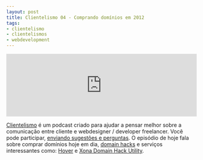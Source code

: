 ```yaml
---
layout: post
title: Clientelismo 04 - Comprando domínios em 2012
tags:
- clientelismo
- clientelismos
- webdevelopment
---
```


<iframe width="100%" height="166" scrolling="no" frameborder="no" src="https://w.soundcloud.com/player/?url=http%3A%2F%2Fapi.soundcloud.com%2Ftracks%2F53185616"></iframe>

[Clientelismo](http://www.caosordenado.com/tag/clientelismo.html) é um podcast criado para ajudar a pensar melhor sobre a comunicação entre cliente e webdesigner / developer freelancer. Você pode participar, [enviando sugestões e perguntas](http://www.caosordenado.com/contato/). O episódio de hoje fala sobre comprar domínios hoje em dia, [domain hacks](http://en.wikipedia.org/wiki/Domain_hack) e serviços interessantes como: [Hover](https://www.hover.com/dansentme) e [Xona Domain Hack Utility](http://xona.com/domainhacks/).
